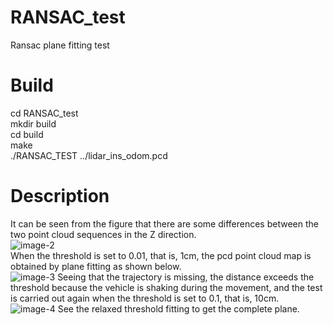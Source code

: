 # RANSAC_test
Ransac plane fitting test  
# Build  
cd RANSAC_test  
mkdir build  
cd build  
make  
./RANSAC_TEST ../lidar_ins_odom.pcd  
# Description
It can be seen from the figure that there are some differences between the two point cloud sequences in the Z direction.  
![image-2](https://github.com/gongchengran/RANSAC_test/assets/119594722/a6383485-b70a-4dce-81d3-9d586f5dc0e5)  
When the threshold is set to 0.01, that is, 1cm, the pcd point cloud map is obtained by plane fitting as shown below.  
![image-3](https://github.com/gongchengran/RANSAC_test/assets/119594722/e7620cd1-8051-4b7f-b8ba-35bcc6c36b07)
Seeing that the trajectory is missing, the distance exceeds the threshold because the vehicle is shaking during the movement, and the test is carried out again when the threshold is set to 0.1, that is, 10cm.  
![image-4](https://github.com/gongchengran/RANSAC_test/assets/119594722/2d2b4811-09d6-454d-bf38-3c56779db4e5)
See the relaxed threshold fitting to get the complete plane.  
